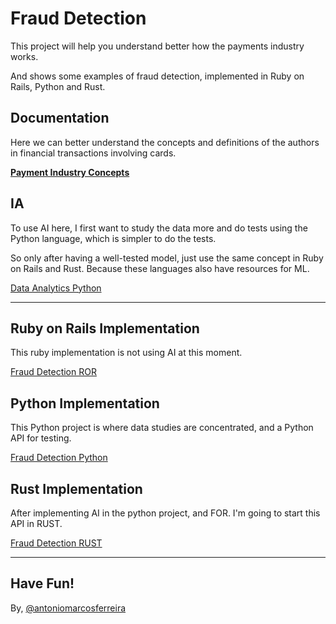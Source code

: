 # Fraud Detection

This project will help you understand better how the payments industry works.

And shows some examples of fraud detection, implemented in Ruby on Rails, Python and Rust.

## Documentation

Here we can better understand the concepts and definitions of the authors in financial transactions involving cards.


**[Payment Industry Concepts](docs/README.md)**


## IA


To use AI here, I first want to study the data more and do tests using the Python language, which is simpler to do the tests.

So only after having a well-tested model, just use the same concept in Ruby on Rails and Rust. Because these languages ​​also have resources for ML. 

[Data Analytics Python](data_analytics_python/readme.md)

---

## Ruby on Rails Implementation
This ruby ​​implementation is not using AI at this moment.

[Fraud Detection ROR](fraud_detection_ror/README.md)

## Python Implementation
This Python project is where data studies are concentrated, and a Python API for testing.

[Fraud Detection Python](fraud_detection_python/readme.md)

## Rust Implementation
After implementing AI in the python project, and FOR. I'm going to start this API in RUST.

[Fraud Detection RUST](fraud_detection_rust/readme.md)

 

---



Have Fun!
 ---

 By, 
 [@antoniomarcosferreira](https://www.linkedin.com/in/antonio-marcos-ferreira/)

 